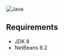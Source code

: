 ![Java](https://img.shields.io/badge/java-%23ED8B00.svg?style=for-the-badge&logo=java&logoColor=white)
## Requirements
- JDK 8
- NetBeans 8.2
